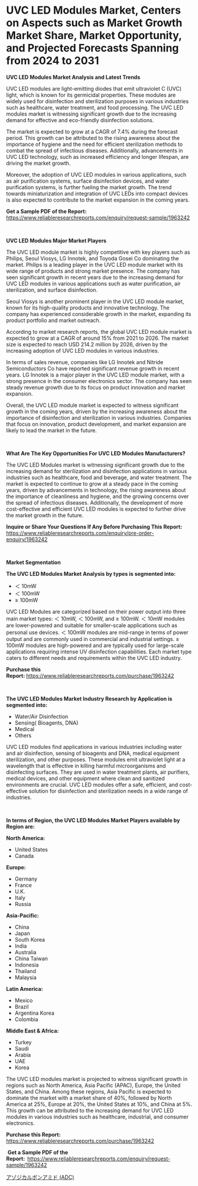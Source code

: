 <p><h1>UVC LED Modules Market, Centers on Aspects such as Market Growth Market Share, Market Opportunity, and Projected Forecasts Spanning from 2024 to 2031</h1></p><p><strong>UVC LED Modules Market Analysis and Latest Trends</strong></p>
<p><p>UVC LED modules are light-emitting diodes that emit ultraviolet C (UVC) light, which is known for its germicidal properties. These modules are widely used for disinfection and sterilization purposes in various industries such as healthcare, water treatment, and food processing. The UVC LED modules market is witnessing significant growth due to the increasing demand for effective and eco-friendly disinfection solutions.</p><p>The market is expected to grow at a CAGR of 7.4% during the forecast period. This growth can be attributed to the rising awareness about the importance of hygiene and the need for efficient sterilization methods to combat the spread of infectious diseases. Additionally, advancements in UVC LED technology, such as increased efficiency and longer lifespan, are driving the market growth.</p><p>Moreover, the adoption of UVC LED modules in various applications, such as air purification systems, surface disinfection devices, and water purification systems, is further fueling the market growth. The trend towards miniaturization and integration of UVC LEDs into compact devices is also expected to contribute to the market expansion in the coming years.</p></p>
<p><strong>Get a Sample PDF of the Report:&nbsp;</strong> <a href="https://www.reliableresearchreports.com/enquiry/request-sample/1963242">https://www.reliableresearchreports.com/enquiry/request-sample/1963242</a></p>
<p>&nbsp;</p>
<p><strong>UVC LED Modules Major Market Players</strong></p>
<p><p>The UVC LED module market is highly competitive with key players such as Philips, Seoul Viosys, LG Innotek, and Toyoda Gosei Co dominating the market. Philips is a leading player in the UVC LED module market with its wide range of products and strong market presence. The company has seen significant growth in recent years due to the increasing demand for UVC LED modules in various applications such as water purification, air sterilization, and surface disinfection.</p><p>Seoul Viosys is another prominent player in the UVC LED module market, known for its high-quality products and innovative technology. The company has experienced considerable growth in the market, expanding its product portfolio and market outreach.</p><p>According to market research reports, the global UVC LED module market is expected to grow at a CAGR of around 15% from 2021 to 2026. The market size is expected to reach USD 214.2 million by 2026, driven by the increasing adoption of UVC LED modules in various industries.</p><p>In terms of sales revenue, companies like LG Innotek and Nitride Semiconductors Co have reported significant revenue growth in recent years. LG Innotek is a major player in the UVC LED module market, with a strong presence in the consumer electronics sector. The company has seen steady revenue growth due to its focus on product innovation and market expansion.</p><p>Overall, the UVC LED module market is expected to witness significant growth in the coming years, driven by the increasing awareness about the importance of disinfection and sterilization in various industries. Companies that focus on innovation, product development, and market expansion are likely to lead the market in the future.</p></p>
<p>&nbsp;</p>
<p><strong>What Are The Key Opportunities For UVC LED Modules Manufacturers?</strong></p>
<p><p>The UVC LED Modules market is witnessing significant growth due to the increasing demand for sterilization and disinfection applications in various industries such as healthcare, food and beverage, and water treatment. The market is expected to continue to grow at a steady pace in the coming years, driven by advancements in technology, the rising awareness about the importance of cleanliness and hygiene, and the growing concerns over the spread of infectious diseases. Additionally, the development of more cost-effective and efficient UVC LED modules is expected to further drive the market growth in the future.</p></p>
<p><strong>Inquire or Share Your Questions If Any Before Purchasing This Report:</strong> <a href="https://www.reliableresearchreports.com/enquiry/pre-order-enquiry/1963242">https://www.reliableresearchreports.com/enquiry/pre-order-enquiry/1963242</a></p>
<p>&nbsp;</p>
<p><strong>Market Segmentation</strong></p>
<p><strong>The UVC LED Modules Market Analysis by types is segmented into:</strong></p>
<p><ul><li>＜ 10mW</li><li>＜ 100mW</li><li>≥ 100mW</li></ul></p>
<p><p>UVC LED Modules are categorized based on their power output into three main market types: ＜ 10mW, ＜ 100mW, and ≥ 100mW. ＜ 10mW modules are lower-powered and suitable for smaller-scale applications such as personal use devices. ＜ 100mW modules are mid-range in terms of power output and are commonly used in commercial and industrial settings. ≥ 100mW modules are high-powered and are typically used for large-scale applications requiring intense UV disinfection capabilities. Each market type caters to different needs and requirements within the UVC LED industry.</p></p>
<p><strong>Purchase this Report:&nbsp;</strong><a href="https://www.reliableresearchreports.com/purchase/1963242">https://www.reliableresearchreports.com/purchase/1963242</a></p>
<p>&nbsp;</p>
<p><strong>The UVC LED Modules Market Industry Research by Application is segmented into:</strong></p>
<p><ul><li>Water/Air Disinfection</li><li>Sensing( Bioagents, DNA)</li><li>Medical</li><li>Others</li></ul></p>
<p><p>UVC LED modules find applications in various industries including water and air disinfection, sensing of bioagents and DNA, medical equipment sterilization, and other purposes. These modules emit ultraviolet light at a wavelength that is effective in killing harmful microorganisms and disinfecting surfaces. They are used in water treatment plants, air purifiers, medical devices, and other equipment where clean and sanitized environments are crucial. UVC LED modules offer a safe, efficient, and cost-effective solution for disinfection and sterilization needs in a wide range of industries.</p></p>
<p>&nbsp;</p>
<p><strong>In terms of Region, the UVC LED Modules Market Players available by Region are:</strong></p>
<p>
    <p> <strong> North America: </strong>
        <ul>
            <li>United States</li>
            <li>Canada</li>
        </ul>
        </p> 
    <p> <strong> Europe: </strong>
        <ul>
            <li>Germany</li>
            <li>France</li>
            <li>U.K.</li>
            <li>Italy</li>
            <li>Russia</li>
        </ul>
        </p> 
    <p> <strong> Asia-Pacific: </strong>
        <ul>
            <li>China</li>
            <li>Japan</li>
            <li>South Korea</li>
            <li>India</li>
            <li>Australia</li>
            <li>China Taiwan</li>
            <li>Indonesia</li>
            <li>Thailand</li>
            <li>Malaysia</li>
        </ul>
        </p> 
    <p> <strong> Latin America: </strong>
        <ul>
            <li>Mexico</li>
            <li>Brazil</li>
            <li>Argentina Korea</li>
            <li>Colombia</li>
        </ul>
        </p> 
    <p> <strong> Middle East & Africa: </strong>
        <ul>
            <li>Turkey</li>
            <li>Saudi</li>
            <li>Arabia</li>
            <li>UAE</li>
            <li>Korea</li>
        </ul>
    </p>
    </p>
<p><p>The UVC LED modules market is projected to witness significant growth in regions such as North America, Asia Pacific (APAC), Europe, the United States, and China. Among these regions, Asia Pacific is expected to dominate the market with a market share of 40%, followed by North America at 25%, Europe at 20%, the United States at 10%, and China at 5%. This growth can be attributed to the increasing demand for UVC LED modules in various industries such as healthcare, industrial, and consumer electronics.</p></p>
<p><strong>Purchase this Report: </strong><a href="https://www.reliableresearchreports.com/purchase/1963242">https://www.reliableresearchreports.com/purchase/1963242</a></p>
<p>&nbsp;<strong>Get a Sample PDF of the Report:&nbsp;&nbsp;</strong><a href="https://www.reliableresearchreports.com/enquiry/request-sample/1963242">https://www.reliableresearchreports.com/enquiry/request-sample/1963242</a></p>
<p><strong></strong></p>
<p><p><a href="https://github.com/one-cool-chick/Market-Research-Report-List-1/blob/main/193962711005.md">アゾジカルボンアミド (ADC)</a></p></p>